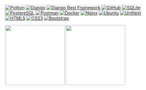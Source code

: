 [![Python](https://img.shields.io/badge/-Python-black?style=flat&logo=Python)](https://www.python.org/)
[![Django](https://img.shields.io/badge/-Django-092e20?style=flat&logo=Django)](https://www.djangoproject.com/)
[![Django Rest Framework](https://img.shields.io/badge/-Django%20Rest%20Framework-red?style=flat&logo=Django)](https://www.django-rest-framework.org/)
[![GitHub](https://img.shields.io/badge/-GitHub-181717?style=flat&logo=github)](https://github.com/vkfedosov)
[![SQLite](https://img.shields.io/badge/-SQLite-46a2f1?style=flat&logo=SQLite)](https://sqlite.org/index.html)
[![PostgreSQL](https://img.shields.io/badge/-PostgreSQL-336791?style=flat&logo=PostgreSQL)](https://www.postgresql.org/)
[![Postman](https://img.shields.io/badge/-Postman-FCA121?style=flat&logo=Postman)](https://www.postman.com/)
[![Docker](https://img.shields.io/badge/-Docker-0db7ed?style=flat&logo=docker&logoColor=white)](https://www.docker.com/)
[![Nginx](https://img.shields.io/badge/-Nginx-brightgreen?style=flat&logo=nginx)](https://nginx.org/ru/)
[![Ubuntu](https://img.shields.io/badge/-Ubuntu-black?style=flat&logo=ubuntu)](https://ubuntu.com/)
[![Unittest](https://img.shields.io/badge/-Unittest-grey?style=flat&logo=Unittest)](https://docs.python.org/3/library/unittest.html)
[![HTML5](https://img.shields.io/badge/-HTML5-%23E44D27?style=flat&logo=html5&logoColor=ffffff)](http://htmlbook.ru/html5)
[![CSS3](https://img.shields.io/badge/-CSS3-%231572B6?style=flat&logo=css3)](http://htmlbook.ru/css3)
[![Bootstrap](https://img.shields.io/badge/-Bootstrap-blueviolet?style=flat&logo=Bootstrap&logoColor=white)](https://getbootstrap.com/)

<div>
  <a href="https://github-readme-stats.vercel.app/api?username=vkfedosov&hide=contribs&show_icons=true&theme=dark">
    <img  align="left" height="192" src="https://github-readme-stats.vercel.app/api?username=vkfedosov&hide=contribs&show_icons=true&theme=dark" />
  </a>
  <a href="https://github-readme-stats.vercel.app/api/top-langs/?username=vadikam100500&layout=compact&theme=dark">
    <img align="center" height="192" src="https://github-readme-stats.vercel.app/api/top-langs/?username=vkfedosov&layout=compact&theme=dark" />
  </a>
</div>
